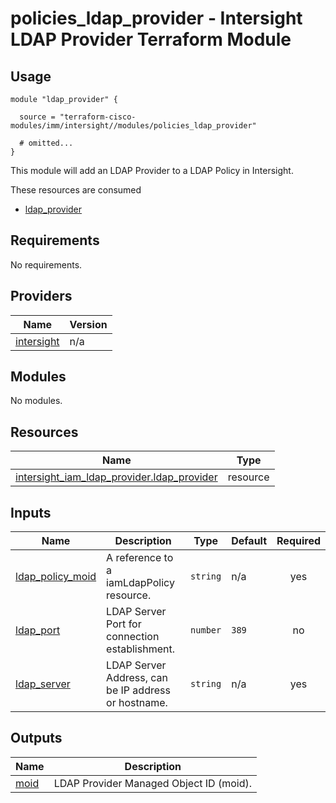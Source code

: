 # policies_ldap_provider - Intersight LDAP Provider Terraform Module

## Usage

```hcl
module "ldap_provider" {

  source = "terraform-cisco-modules/imm/intersight//modules/policies_ldap_provider"

  # omitted...
}
```

This module will add an LDAP Provider to a LDAP Policy in Intersight.

These resources are consumed

* [ldap_provider](https://registry.terraform.io/providers/CiscoDevNet/intersight/latest/docs/resources/iam_ldap_provider)

<!-- BEGINNING OF PRE-COMMIT-TERRAFORM DOCS HOOK -->
## Requirements

No requirements.

## Providers

| Name | Version |
|------|---------|
| <a name="provider_intersight"></a> [intersight](#provider\_intersight) | n/a |

## Modules

No modules.

## Resources

| Name | Type |
|------|------|
| [intersight_iam_ldap_provider.ldap_provider](https://registry.terraform.io/providers/CiscoDevNet/intersight/latest/docs/resources/iam_ldap_provider) | resource |

## Inputs

| Name | Description | Type | Default | Required |
|------|-------------|------|---------|:--------:|
| <a name="input_ldap_policy_moid"></a> [ldap\_policy\_moid](#input\_ldap\_policy\_moid) | A reference to a iamLdapPolicy resource. | `string` | n/a | yes |
| <a name="input_ldap_port"></a> [ldap\_port](#input\_ldap\_port) | LDAP Server Port for connection establishment. | `number` | `389` | no |
| <a name="input_ldap_server"></a> [ldap\_server](#input\_ldap\_server) | LDAP Server Address, can be IP address or hostname. | `string` | n/a | yes |

## Outputs

| Name | Description |
|------|-------------|
| <a name="output_moid"></a> [moid](#output\_moid) | LDAP Provider Managed Object ID (moid). |
<!-- END OF PRE-COMMIT-TERRAFORM DOCS HOOK -->
